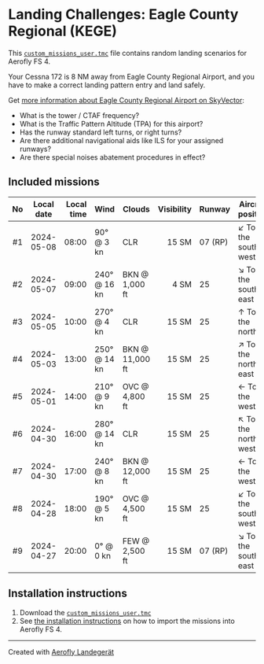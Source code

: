# Landing Challenges: Eagle County Regional (KEGE)

This [`custom_missions_user.tmc`](./custom_missions_user.tmc) file contains random landing scenarios for Aerofly FS 4.

Your Cessna 172 is 8 NM away from Eagle County Regional Airport, and you have to make a correct landing pattern entry and land safely.

Get [more information about Eagle County Regional Airport on SkyVector](https://skyvector.com/airport/KEGE):

- What is the tower / CTAF frequency?
- What is the Traffic Pattern Altitude (TPA) for this airport?
- Has the runway standard left turns, or right turns?
- Are there additional navigational aids like ILS for your assigned runways?
- Are there special noises abatement procedures in effect?

## Included missions

| No  | Local date | Local time | Wind         | Clouds          | Visibility | Runway  | Aircraft position    |
| :-: | ---------- | ---------: | ------------ | --------------- | ---------: | ------- | -------------------- |
| #1  | 2024-05-08 |      08:00 | 90° @ 3 kn   | CLR             |      15 SM | 07 (RP) | ↙ To the south-west |
| #2  | 2024-05-07 |      09:00 | 240° @ 16 kn | BKN @ 1,000 ft  |       4 SM | 25      | ↘ To the south-east |
| #3  | 2024-05-05 |      10:00 | 270° @ 4 kn  | CLR             |      15 SM | 25      | ↑ To the north       |
| #4  | 2024-05-03 |      13:00 | 250° @ 14 kn | BKN @ 11,000 ft |      15 SM | 25      | ↗ To the north-east |
| #5  | 2024-05-01 |      14:00 | 210° @ 9 kn  | OVC @ 4,800 ft  |      15 SM | 25      | ← To the west        |
| #6  | 2024-04-30 |      16:00 | 280° @ 14 kn | CLR             |      15 SM | 25      | ↖ To the north-west |
| #7  | 2024-04-30 |      17:00 | 240° @ 8 kn  | BKN @ 12,000 ft |      15 SM | 25      | ← To the west        |
| #8  | 2024-04-28 |      18:00 | 190° @ 5 kn  | OVC @ 4,500 ft  |      15 SM | 25      | ↙ To the south-west |
| #9  | 2024-04-27 |      20:00 | 0° @ 0 kn    | FEW @ 2,500 ft  |      15 SM | 07 (RP) | ↘ To the south-east |

## Installation instructions

1. Download the [`custom_missions_user.tmc`](./custom_missions_user.tmc)
2. See [the installation instructions](https://fboes.github.io/aerofly-missions/docs/generic-installation.html) on how to import the missions into Aerofly FS 4.

---

Created with [Aerofly Landegerät](https://github.com/fboes/aerofly-patterns)
